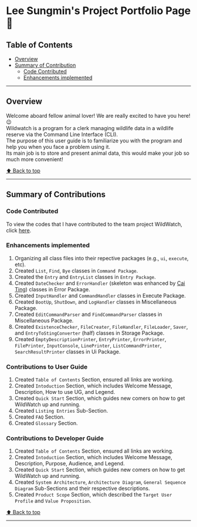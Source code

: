 # Lee Sungmin's Project Portfolio Page 🦈
  
## Table of Contents  
- [Overview](https://ay2324s1-cs2113t-w11-2.github.io/tp/team/woodenclock.html#overview)  
- [Summary of Contribution](https://ay2324s1-cs2113t-w11-2.github.io/tp/team/woodenclock.html#summary-of-contributions)  
    - [Code Contributed](https://ay2324s1-cs2113t-w11-2.github.io/tp/team/woodenclock.html#code-contributed)  
    - [Enhancements implemented](https://ay2324s1-cs2113t-w11-2.github.io/tp/team/woodenclock.html#enhancements-implemented)  
  
--------------------------------------------------------------------------------------------------------------------------------------  
  
## Overview  
Welcome aboard fellow animal lover! We are really excited to have you here! 😉  
Wildwatch is a program for a clerk managing wildlife data in a wildlife reserve via the Command Line Interface (CLI).  
The purpose of this user guide is to familiarize you with the program and help you when you face a problem using it.  
Its main job is to store and present animal data, this would make your job so much more convenient!  

[⬆ Back to top](https://ay2324s1-cs2113t-w11-2.github.io/tp/team/woodenclock.html#table-of-contents)  
  
--------------------------------------------------------------------------------------------------------------------------------------  

## Summary of Contributions  

### Code Contributed
To view the codes that I have contributed to the team project WildWatch, click [here](https://nus-cs2113-ay2324s1.github.io/tp-dashboard/?search=woodenclock&breakdown=true).  
  
### Enhancements implemented  
1. Organizing all class files into their repective packages (e.g., `ui`, `execute`, etc).  
2. Created `List`, `Find`, `Bye` classes in `Command Package`.  
3. Created the `Entry` and `EntryList` classes in `Entry Package`.  
4. Created `DateChecker` and `ErrorHandler` (skeleton was enhanced by [Cai Ting](https://ay2324s1-cs2113t-w11-2.github.io/tp/team/lctxct.html)) classes in Error Package.  
5. Created `InputHandler` and `CommandHandler` classes in Execute Package.  
6. Created `BootUp`, `ShutDown`, and `LogHandler` classes in Miscellaneous Package.  
7. Created `EditCommandParser` and `FindCommandParser` classes in Miscellaneous Package.  
8. Created `ExistenceChecker`, `FileCreater`, `FileHandler`, `FileLoader`, `Saver`, and `EntryToStingConverter` (half) classes in Storage Package.  
9. Created `EmptyDescriptionPrinter`, `EntryPrinter`, `ErrorPrinter`, `FilePrinter`, `InputConsole`, `LinePrinter`, `ListCommandPrinter`, `SearchResultPrinter` classes in Ui Package.
  
### Contributions to User Guide  
1. Created `Table of Contents` Section, ensured all links are working.  
2. Created `Intoduction` Section, which includes Welcome Message, Description, How to use UG, and Legend.  
3. Created `Quick Start` Section, which guides new comers on how to get WildWatch up and running.  
4. Created `Listing Entries` Sub-Section.  
5. Created `FAQ` Section.  
6. Created `Glossary` Section.  

### Contributions to Developer Guide  
1. Created `Table of Contents` Section, ensured all links are working.  
2. Created `Intoduction` Section, which includes Welcome Message, Description, Purpose, Audience, and Legend.  
3. Created `Quick Start` Section, which guides new comers on how to get WildWatch up and running.  
4. Created `System Architecture`, `Architecture Diagram`, `General Sequence Diagram` Sub-Sections and their respective descriptions.  
5. Created `Product Scope` Section, which described the `Target User Profile` and `Value Proposition`.  
  
[⬆ Back to top](https://ay2324s1-cs2113t-w11-2.github.io/tp/team/woodenclock.html#table-of-contents)  
  
--------------------------------------------------------------------------------------------------------------------------------------  
